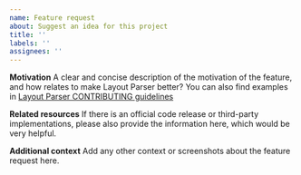 ```yaml
---
name: Feature request
about: Suggest an idea for this project
title: ''
labels: ''
assignees: ''
---
```


**Motivation**
A clear and concise description of the motivation of the feature, and how relates to make Layout Parser better? 
You can also find examples in [Layout Parser CONTRIBUTING guidelines](../CONTRIBUTING.md)

**Related resources**
If there is an official code release or third-party implementations, please also provide the information here, which would be very helpful.

**Additional context**
Add any other context or screenshots about the feature request here.
